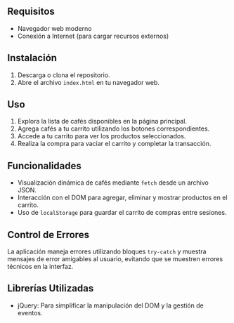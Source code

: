 ## Requisitos

- Navegador web moderno
- Conexión a Internet (para cargar recursos externos)

## Instalación

1. Descarga o clona el repositorio.
2. Abre el archivo `index.html` en tu navegador web.

## Uso

1. Explora la lista de cafés disponibles en la página principal.
2. Agrega cafés a tu carrito utilizando los botones correspondientes.
3. Accede a tu carrito para ver los productos seleccionados.
4. Realiza la compra para vaciar el carrito y completar la transacción.

## Funcionalidades

- Visualización dinámica de cafés mediante `fetch` desde un archivo JSON.
- Interacción con el DOM para agregar, eliminar y mostrar productos en el carrito.
- Uso de `localStorage` para guardar el carrito de compras entre sesiones.

## Control de Errores

La aplicación maneja errores utilizando bloques `try-catch` y muestra mensajes de error amigables al usuario, evitando que se muestren errores técnicos en la interfaz.

## Librerías Utilizadas

- jQuery: Para simplificar la manipulación del DOM y la gestión de eventos.
